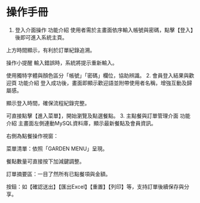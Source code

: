 # 操作手冊
1. 登入介面操作
功能介紹
使用者需於主畫面依序輸入帳號與密碼，點擊【登入】後即可進入系統主頁。

上方時間顯示，有利於訂單紀錄追溯。

操作小提醒
輸入錯誤時，系統將提示重新輸入。

使用獨特字體與顏色區分「帳號」「密碼」欄位，協助辨識。
2. 會員登入結果與歡迎頁
功能介紹
登入成功後，畫面即顯示歡迎語並附帶使用者名稱，增強互動及歸屬感。

顯示登入時間，確保流程紀錄完整。

可直接點擊【進入菜單】，開始瀏覽及點選餐點。
3. 主點餐與訂單管理介面
功能介紹
主畫面左側連動MySQL資料庫，顯示最新餐點及會員資訊。

右側為點餐操作視窗：

菜單清單：依照「GARDEN MENU」呈現。

餐點數量可直接按下加減鍵調整。

訂單摘要區：一目了然所有已點餐項與金額。

按鈕：如【確認送出】【匯出Excel】【重置】【列印】等，支持訂單後續保存與分享。
